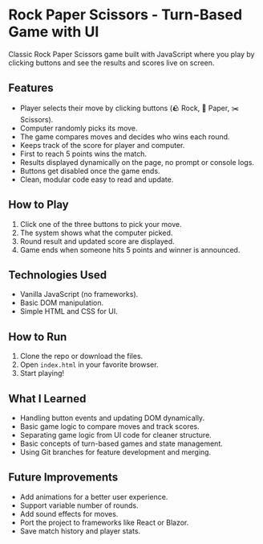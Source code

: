 # Rock Paper Scissors - Turn-Based Game with UI

Classic Rock Paper Scissors game built with JavaScript where you play by clicking buttons and see the results and scores live on screen.

## Features

- Player selects their move by clicking buttons (🪨 Rock, 📄 Paper, ✂️ Scissors).
- Computer randomly picks its move.
- The game compares moves and decides who wins each round.
- Keeps track of the score for player and computer.
- First to reach 5 points wins the match.
- Results displayed dynamically on the page, no prompt or console logs.
- Buttons get disabled once the game ends.
- Clean, modular code easy to read and update.

## How to Play

1. Click one of the three buttons to pick your move.
2. The system shows what the computer picked.
3. Round result and updated score are displayed.
4. Game ends when someone hits 5 points and winner is announced.

## Technologies Used

- Vanilla JavaScript (no frameworks).
- Basic DOM manipulation.
- Simple HTML and CSS for UI.

## How to Run

1. Clone the repo or download the files.
2. Open `index.html` in your favorite browser.
3. Start playing!

## What I Learned

- Handling button events and updating DOM dynamically.
- Basic game logic to compare moves and track scores.
- Separating game logic from UI code for cleaner structure.
- Basic concepts of turn-based games and state management.
- Using Git branches for feature development and merging.

## Future Improvements

- Add animations for a better user experience.
- Support variable number of rounds.
- Add sound effects for moves.
- Port the project to frameworks like React or Blazor.
- Save match history and player stats.
